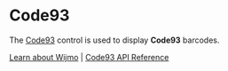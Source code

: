 Code93
=======

The [Code93](https://www.grapecity.com/wijmo/api/classes/wijmo_barcode_specialized.code93.html) control is used to display **Code93** barcodes.

[Learn about Wijmo](https://www.grapecity.com/wijmo) | [Code93 API Reference](https://www.grapecity.com/wijmo/api/classes/wijmo_barcode_specialized.code93.html)